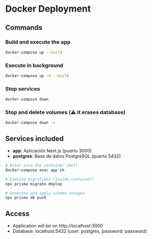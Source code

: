 # Docker Deployment

## Commands

### Build and execute the app
```bash
docker-compose up --build
```

### Execute in background
```bash
docker-compose up -d --build
```

### Stop services
```bash
docker-compose down
```

### Stop and delete volumes (⚠️ it erases database)
```bash
docker-compose down -v
```

## Services included

- **app**: Aplicación Next.js (puerto 3000)
- **postgres**: Base de datos PostgreSQL (puerto 5432)

```bash
# Enter into the container shell
docker-compose exec app sh

# Execute migrations (inside container)
npx prisma migrate deploy

# Generate and apply schema changes
npx prisma db push
```

## Access

- Application will be on http://localhost:3000
- Database: localhost:5432 (user: postgres, password: password)
